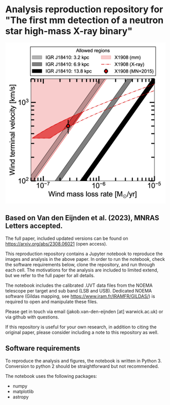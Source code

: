 # Analysis reproduction repository for "The first mm detection of a neutron star high-mass X-ray binary"

![Stellar wind inferences](Figure1.png?raw=true "Stellar wind inferences")

## Based on Van den Eijnden et al. (2023), MNRAS Letters accepted.
The full paper, included updated versions can be found on https://arxiv.org/abs/2308.06021 (open access).

This reproduction repository contains a Jupyter notebook to reproduce the images and analysis in the above paper. In order to run the notebook, check the software requirements below, clone the repository, and run through each cell. The motivations for the analysis are included to limited extend, but we refer to the full paper for all details.

The notebook includes the calibrated .UVT data files from the NOEMA telescope per target and sub band (LSB and USB). Dedicated NOEMA software (Gildas mapping, see https://www.iram.fr/IRAMFR/GILDAS/) is required to open and manipulate these files.

Please get in touch via email (jakob.van-den-eijnden [at] warwick.ac.uk) or via github with questions.

If this repository is useful for your own research, in addition to citing the original paper, please consider including a note to this repository as well.

## Software requirements

To reproduce the analysis and figures, the notebook is written in Python 3. Conversion to python 2 should be straightforward but not recommended.

The notebook uses the following packages:

- numpy
- matplotlib
- astropy











